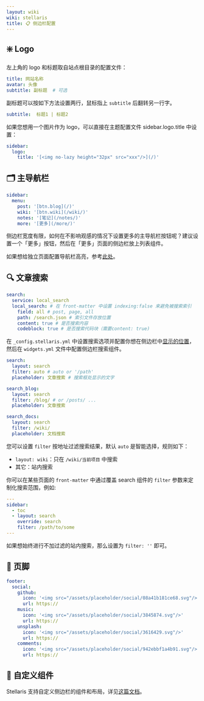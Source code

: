 ```yaml
---
layout: wiki
wiki: stellaris
title: 📋 侧边栏配置
---
```


## ❇️ Logo

左上角的 logo 和标题取自站点根目录的配置文件：

```yaml blog/_config.yml
title: 网站名称
avatar: 头像
subtitle: 副标题  # 可选
```

副标题可以按如下方法设置两行，鼠标指上 `subtitle` 后翻转另一行字。

```yaml blog/_config.yml
subtitle:  标题1 | 标题2
```

如果您想用一个图片作为 logo，可以直接在主题配置文件 sidebar.logo.title 中设置：

```yaml blog/_config.stellaris.yml
sidebar:
  logo:
    title: '[<img no-lazy height="32px" src="xxx"/>](/)'
```

## 🗂️ 主导航栏

```yaml blog/_config.stellaris.yml
sidebar:
  menu:
    post: '[btn.blog](/)'
    wiki: '[btn.wiki](/wiki/)'
    notes: '[笔记](/notes/)'
    more: '[更多](/more/)'
```

侧边栏宽度有限，如何在不影响观感的情况下设置更多的主导航栏按钮呢？建议设置一个「更多」按钮，然后在「更多」页面的侧边栏放上列表组件。

如果想给独立页面配置导航栏高亮，参考[此处](/wiki/stellaris/pages/#更多的独立页面)。

## 🔍 文章搜索

```yaml blog/_config.stellaris.yml
search:
  service: local_search
  local_search: # 在 front-matter 中设置 indexing:false 来避免被搜索索引
    field: all # post, page, all
    path: /search.json # 索引文件存放位置
    content: true # 是否搜索内容
    codeblock: true # 是否搜索代码块（需要content: true)
```

在 `_config.stellaris.yml` 中设置搜索选项并配置你想在侧边栏中[显示的位置](/wiki/stellaris/widgets/)，
然后在 `widgets.yml` 文件中配置侧边栏搜索组件。

```yaml blog/source/_data/widgets.yml
search:
  layout: search
  filter: auto # auto or '/path'
  placeholder: 文章搜索 # 搜索框处显示的文字

search_blog:
  layout: search
  filter: /blog/ # or /posts/ ...
  placeholder: 文章搜索

search_docs:
  layout: search
  filter: /wiki/
  placeholder: 文档搜索
```

您可以设置 `filter` 按地址过滤搜索结果，默认 `auto` 是智能选择，规则如下：

- `layout: wiki`：只在 `/wiki/当前项目` 中搜索
- 其它：站内搜索

你可以在某些页面的 `front-matter` 中通过覆盖 search 组件的 `filter` 参数来定制化搜索范围，例如:

```yaml
---
sidebar:
  - toc
  - layout: search
    override: search
    filter: /path/to/some
---
```

如果想始终进行不加过滤的站内搜索，那么设置为 `filter: ''` 即可。

## 🦶 页脚

```yaml blog/_config.stellaris.yml
footer:
  social:
    github:
      icon: '<img src="/assets/placeholder/social/08a41b181ce68.svg"/>'
      url: https://
    music:
      icon: '<img src="/assets/placeholder/social/3845874.svg"/>'
      url: https://
    unsplash:
      icon: '<img src="/assets/placeholder/social/3616429.svg"/>'
      url: https://
    comments:
      icon: '<img src="/assets/placeholder/social/942ebbf1a4b91.svg"/>'
      url: https://
```

## 🔧 自定义组件

Stellaris 支持自定义侧边栏的组件和布局，详见[这篇文档](/wiki/stellaris/sidebar/widgets/)。
